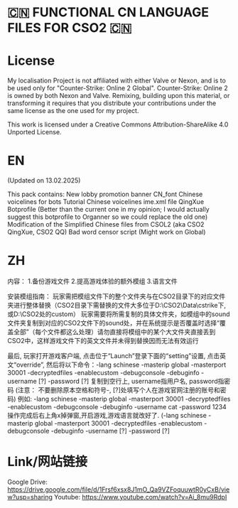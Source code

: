 # 🇨🇳 FUNCTIONAL CN LANGUAGE FILES FOR CSO2 🇨🇳 
# License
My localisation Project is not affiliated with either Valve or Nexon, and is to be used only for "Counter-Strike: Online 2 Global". Counter-Strike: Online 2 is owned by both Nexon and Valve. Remixing, building upon this material, or transforming it requires that you distribute your contributions under the same license as the one used for my project.

This work is licensed under a Creative Commons Attribution-ShareAlike 4.0 Unported License.

# EN
 (Updated on 13.02.2025)

This pack contains:
New lobby promotion banner
CN_font
Chinese voicelines for bots
Tutorial Chinese voicelines
ime.xml file
QingXue Botprofile (Better than the current one in my opinion; I would actually suggest this botprofile to Organner so we could replace the old one)
Modification of the Simplified Chinese files from CSOL2 (aka CSO2 QingXue, CSO2 QQ)
Bad word censor script (Might work on Global)

# ZH
内容：
1.备份游戏文件
2.提高游戏体验的额外模组
3.语言文件

安装模组指南：
玩家需把模组文件下的整个文件夹与在CSO2目录下的对应文件夹进行整体替换（CSO2目录下需替换的文件大多位于D:\CSO2\Data\cstrike下,或D:\CSO2处的custom）
玩家需要将所需复制的具体文件夹，如模组中的sound文件夹复制到对应的CSO2文件下的sound处，并在系统提示是否覆盖时选择“覆盖全部”（每个文件都这么处理）请勿直接将模组中的某个大文件夹直接丢到CSO2中，这样游戏文件下的英文文件并未得到替换因而无法有效运行

最后, 玩家打开游戏客户端, 点击位于“Launch”登录下面的“setting”设置, 点击英文“override”, 然后将以下命令：-lang schinese -masterip global -masterport 30001 -decryptedfiles -enablecustom -debugconsole -debuginfo -username [?] -password [?] 复制到空行上, username指用户名, password指密码 (注意： 不要删除原本空格和符号-, [?]处填写个人在游戏官网注册的账号和密码)
例如: -lang schinese -masterip global -masterport 30001 -decryptedfiles -enablecustom -debugconsole -debuginfo -username cat -password 1234
操作完成后右上角x掉弹窗,开启游戏,游戏语言就改好了.
(-lang schinese -masterip global -masterport 30001 -decryptedfiles -enablecustom -debugconsole -debuginfo -username [?] -password [?] 

# Link/网站链接
Google Drive: https://drive.google.com/file/d/1Frsf6xsx8J1mO_Qa9VZFoquuwtR0yCxB/view?usp=sharing 
Youtube: https://www.youtube.com/watch?v=Ai_8mu9RdpI
